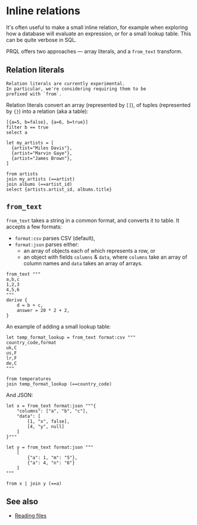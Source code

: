 # Inline relations

It's often useful to make a small inline relation, for example when exploring
how a database will evaluate an expression, or for a small lookup table. This
can be quite verbose in SQL.

PRQL offers two approaches — array literals, and a `from_text` transform.

## Relation literals

```admonish note
Relation literals are currently experimental.
In particular, we're considering requiring them to be
prefixed with `from`.
```

Relation literals convert an array (represented by `[]`), of tuples (represented
by `{}`) into a relation (aka a table):

```prql
[{a=5, b=false}, {a=6, b=true}]
filter b == true
select a
```

```prql
let my_artists = [
  {artist="Miles Davis"},
  {artist="Marvin Gaye"},
  {artist="James Brown"},
]

from artists
join my_artists (==artist)
join albums (==artist_id)
select {artists.artist_id, albums.title}
```

## `from_text`

`from_text` takes a string in a common format, and converts it to table. It
accepts a few formats:

- `format:csv` parses CSV (default),
- `format:json` parses either:
  - an array of objects each of which represents a row, or
  - an object with fields `columns` & `data`, where `columns` take an array of
    column names and `data` takes an array of arrays.

```prql
from_text """
a,b,c
1,2,3
4,5,6
"""
derive {
    d = b + c,
    answer = 20 * 2 + 2,
}
```

An example of adding a small lookup table:

```prql
let temp_format_lookup = from_text format:csv """
country_code,format
uk,C
us,F
lr,F
de,C
"""

from temperatures
join temp_format_lookup (==country_code)
```

And JSON:

```prql
let x = from_text format:json """{
    "columns": ["a", "b", "c"],
    "data": [
        [1, "x", false],
        [4, "y", null]
    ]
}"""

let y = from_text format:json """
    [
        {"a": 1, "m": "5"},
        {"a": 4, "n": "6"}
    ]
"""

from x | join y (==a)
```

## See also

- [Reading files](./standard-library/reading-files.md)
